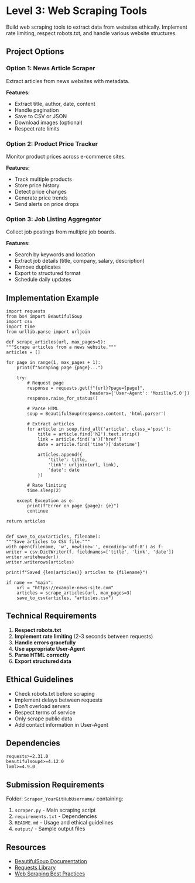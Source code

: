 # Level 3: Web Scraping Tools

Build web scraping tools to extract data from websites ethically. Implement rate limiting, respect robots.txt, and handle various website structures.

## Project Options

### Option 1: News Article Scraper
Extract articles from news websites with metadata.

**Features:**
- Extract title, author, date, content
- Handle pagination
- Save to CSV or JSON
- Download images (optional)
- Respect rate limits

### Option 2: Product Price Tracker
Monitor product prices across e-commerce sites.

**Features:**
- Track multiple products
- Store price history
- Detect price changes
- Generate price trends
- Send alerts on price drops

### Option 3: Job Listing Aggregator
Collect job postings from multiple job boards.

**Features:**
- Search by keywords and location
- Extract job details (title, company, salary, description)
- Remove duplicates
- Export to structured format
- Schedule daily updates

## Implementation Example
```
import requests
from bs4 import BeautifulSoup
import csv
import time
from urllib.parse import urljoin

def scrape_articles(url, max_pages=5):
"""Scrape articles from a news website."""
articles = []

for page in range(1, max_pages + 1):
    print(f"Scraping page {page}...")
    
    try:
        # Request page
        response = requests.get(f"{url}?page={page}", 
                                headers={'User-Agent': 'Mozilla/5.0'})
        response.raise_for_status()
        
        # Parse HTML
        soup = BeautifulSoup(response.content, 'html.parser')
        
        # Extract articles
        for article in soup.find_all('article', class_='post'):
            title = article.find('h2').text.strip()
            link = article.find('a')['href']
            date = article.find('time')['datetime']
            
            articles.append({
                'title': title,
                'link': urljoin(url, link),
                'date': date
            })
        
        # Rate limiting
        time.sleep(2)
        
    except Exception as e:
        print(f"Error on page {page}: {e}")
        continue

return articles


def save_to_csv(articles, filename):
"""Save articles to CSV file."""
with open(filename, 'w', newline='', encoding='utf-8') as f:
writer = csv.DictWriter(f, fieldnames=['title', 'link', 'date'])
writer.writeheader()
writer.writerows(articles)

print(f"Saved {len(articles)} articles to {filename}")

if name == "main":
    url = "https://example-news-site.com"
    articles = scrape_articles(url, max_pages=3)
    save_to_csv(articles, "articles.csv")
```


## Technical Requirements

1. **Respect robots.txt**
2. **Implement rate limiting** (2-3 seconds between requests)
3. **Handle errors gracefully**
4. **Use appropriate User-Agent**
5. **Parse HTML correctly**
6. **Export structured data**

## Ethical Guidelines

- Check robots.txt before scraping
- Implement delays between requests
- Don't overload servers
- Respect terms of service
- Only scrape public data
- Add contact information in User-Agent

## Dependencies
```
requests>=2.31.0
beautifulsoup4>=4.12.0
lxml>=4.9.0
```


## Submission Requirements

Folder: `Scraper_YourGitHubUsername/` containing:

1. `scraper.py` - Main scraping script
2. `requirements.txt` - Dependencies
3. `README.md` - Usage and ethical guidelines
4. `output/` - Sample output files

## Resources

- [BeautifulSoup Documentation](https://www.crummy.com/software/BeautifulSoup/bs4/doc/)
- [Requests Library](https://requests.readthedocs.io/)
- [Web Scraping Best Practices](https://www.scrapehero.com/web-scraping-best-practices/)
